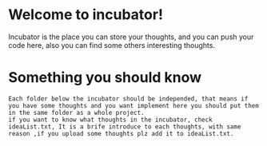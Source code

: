 # Welcome to incubator!
 Incubator is the place you can store your thoughts, and you can push your code here,
  also you can find some others interesting thoughts.

# Something you should know
	Each folder below the incubator should be independed, that means if you have some thoughts and you want implement here you should put them in the same folder as a whole project.
	if you want to know what thoughts in the incubator, check ideaList.txt, It is a brife introduce to each thoughts, with same reason ,if you upload some thoughts plz add it to ideaList.txt.
